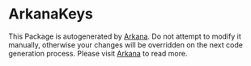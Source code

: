 # ArkanaKeys

This Package is autogenerated by [Arkana](https://github.com/rogerluan/arkana). Do not attempt to modify it manually, otherwise your changes will be overridden on the next code generation process. Please visit [Arkana](https://github.com/rogerluan/arkana) to read more.
